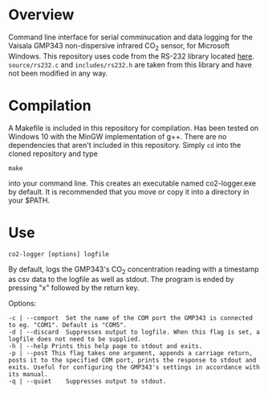 # Overview
Command line interface for serial comminucation and data logging for the Vaisala GMP343 non-dispersive infrared CO<sub>2</sub> sensor, for Microsoft Windows.
This repository uses code from the RS-232 library located [here](https://gitlab.com/Teuniz/RS-232). `source/rs232.c` and `includes/rs232.h` are taken from this library and have not been modified in any way.

# Compilation
A Makefile is included in this repository for compilation. Has been tested on Windows 10 with the MinGW implementation of g++. There are no dependencies that aren't included in this repository. Simply `cd` into the cloned repository and type
```
make
```
into your command line. This creates an executable named co2-logger.exe by default. It is recommended that you move or copy it into a directory in your $PATH.

# Use
```
co2-logger [options] logfile
```
By default, logs the GMP343's CO<sub>2</sub> concentration reading with a timestamp as csv data to the logfile as well as stdout. The program is ended by pressing "x" followed by the return key.

Options:
```
-c | --comport	Set the name of the COM port the GMP343 is connected to eg. "COM1". Default is "COM5".
-d | --discard	Suppresses output to logfile. When this flag is set, a logfile does not need to be supplied.
-h | --help	Prints this help page to stdout and exits.
-p | --post	This flag takes one argument, appends a carriage return, posts it to the specified COM port, prints the response to stdout and exits. Useful for configuring the GMP343's settings in accordance with its manual.
-q | --quiet	Suppresses output to stdout.
```
